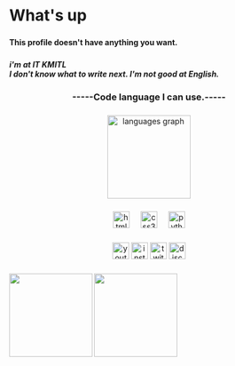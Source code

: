 <h1 align="left">What's up</h1>

###

<h4 align="left">This profile doesn't have anything you want.</h4>

###

<h5 align="left">i'm at IT KMITL <br>I don't know what to write next. I'm not good at English.</h5>

###

<h3 align="center">-----Code language I can use.-----</h3>

###

<div align="center">
  <img src="https://github-readme-stats.vercel.app/api/top-langs?username=origami582&locale=en&hide_title=false&layout=compact&card_width=320&langs_count=5&theme=dracula&hide_border=false&order=2" height="150" alt="languages graph"  />
</div>

###

<div align="center">
  <img src="https://cdn.jsdelivr.net/gh/devicons/devicon/icons/html5/html5-original.svg" height="30" alt="html5 logo"  />
  <img width="12" />
  <img src="https://cdn.jsdelivr.net/gh/devicons/devicon/icons/css3/css3-original.svg" height="30" alt="css3 logo"  />
  <img width="12" />
  <img src="https://cdn.jsdelivr.net/gh/devicons/devicon/icons/python/python-original.svg" height="30" alt="python logo"  />
</div>

###

<div align="center">
  <img src="https://img.shields.io/static/v1?message=Youtube&logo=youtube&label=&color=FF0000&logoColor=white&labelColor=&style=for-the-badge" height="30" alt="youtube logo"  />
  <img src="https://img.shields.io/static/v1?message=Instagram&logo=instagram&label=&color=E4405F&logoColor=white&labelColor=&style=for-the-badge" height="30" alt="instagram logo"  />
  <img src="https://img.shields.io/static/v1?message=Twitch&logo=twitch&label=&color=9146FF&logoColor=white&labelColor=&style=for-the-badge" height="30" alt="twitch logo"  />
  <img src="https://img.shields.io/static/v1?message=Discord&logo=discord&label=&color=7289DA&logoColor=white&labelColor=&style=for-the-badge" height="30" alt="discord logo"  />
</div>

###

<img align="left" height="150" src="https://i.pinimg.com/originals/bb/c7/60/bbc76025a1ee92b04949607c97744d33.gif"  />

###

<img align="left" height="150" src="https://i.pinimg.com/originals/02/aa/76/02aa769364e4f92ac271f76a964f186f.gif"  />

###
